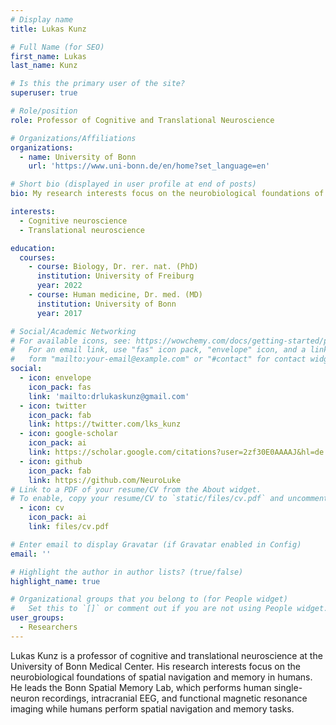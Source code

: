 ```yaml
---
# Display name
title: Lukas Kunz

# Full Name (for SEO)
first_name: Lukas
last_name: Kunz

# Is this the primary user of the site?
superuser: true

# Role/position
role: Professor of Cognitive and Translational Neuroscience

# Organizations/Affiliations
organizations:
  - name: University of Bonn
    url: 'https://www.uni-bonn.de/en/home?set_language=en'

# Short bio (displayed in user profile at end of posts)
bio: My research interests focus on the neurobiological foundations of spatial navigation and memory.

interests:
  - Cognitive neuroscience
  - Translational neuroscience

education:
  courses:
    - course: Biology, Dr. rer. nat. (PhD)
      institution: University of Freiburg
      year: 2022
    - course: Human medicine, Dr. med. (MD)
      institution: University of Bonn
      year: 2017

# Social/Academic Networking
# For available icons, see: https://wowchemy.com/docs/getting-started/page-builder/#icons
#   For an email link, use "fas" icon pack, "envelope" icon, and a link in the
#   form "mailto:your-email@example.com" or "#contact" for contact widget.
social:
  - icon: envelope
    icon_pack: fas
    link: 'mailto:drlukaskunz@gmail.com'
  - icon: twitter
    icon_pack: fab
    link: https://twitter.com/lks_kunz
  - icon: google-scholar
    icon_pack: ai
    link: https://scholar.google.com/citations?user=2zf30E0AAAAJ&hl=de
  - icon: github
    icon_pack: fab
    link: https://github.com/NeuroLuke
# Link to a PDF of your resume/CV from the About widget.
# To enable, copy your resume/CV to `static/files/cv.pdf` and uncomment the lines below.
  - icon: cv
    icon_pack: ai
    link: files/cv.pdf

# Enter email to display Gravatar (if Gravatar enabled in Config)
email: ''

# Highlight the author in author lists? (true/false)
highlight_name: true

# Organizational groups that you belong to (for People widget)
#   Set this to `[]` or comment out if you are not using People widget.
user_groups:
  - Researchers
---
```


Lukas Kunz is a professor of cognitive and translational neuroscience at the University of Bonn Medical Center. His research interests focus on the neurobiological foundations of spatial navigation and memory in humans. He leads the Bonn Spatial Memory Lab, which performs human single-neuron recordings, intracranial EEG, and functional magnetic resonance imaging while humans perform spatial navigation and memory tasks.